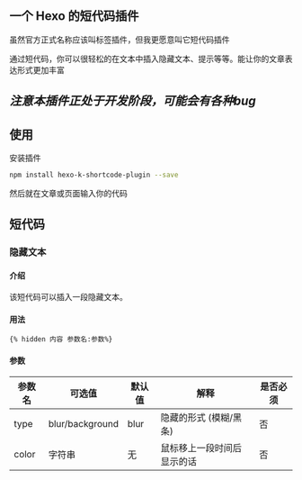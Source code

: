 ## 一个 Hexo 的短代码插件

虽然官方正式名称应该叫标签插件，但我更愿意叫它短代码插件

通过短代码，你可以很轻松的在文本中插入隐藏文本、提示等等。能让你的文章表达形式更加丰富

## ***注意本插件正处于开发阶段，可能会有各种bug***

## 使用

安装插件

```bash
npm install hexo-k-shortcode-plugin --save
```

然后就在文章或页面输入你的代码

## 短代码

### 隐藏文本

#### 介绍

该短代码可以插入一段隐藏文本。

#### 用法

```md
{% hidden 内容 参数名:参数%}
```

#### 参数


| 参数名 | 可选值          | 默认值 | 解释                       | 是否必须 |
| ------ | --------------- | ------ | -------------------------- | -------- |
| type   | blur/background | blur   | 隐藏的形式 (模糊/黑条)     | 否       |
| color  | 字符串          | 无     | 鼠标移上一段时间后显示的话 | 否       |
